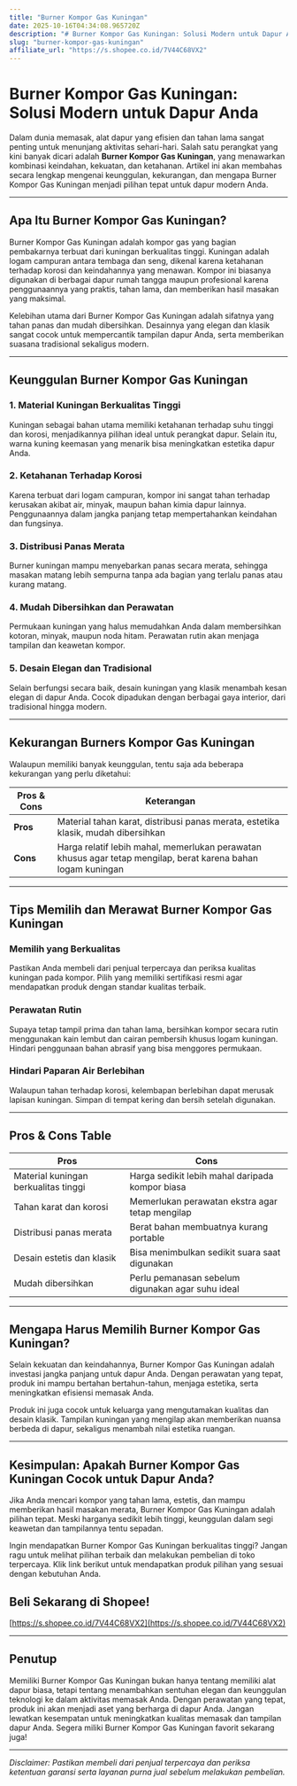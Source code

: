 ```yaml
---
title: "Burner Kompor Gas Kuningan"
date: 2025-10-16T04:34:08.965720Z
description: "# Burner Kompor Gas Kuningan: Solusi Modern untuk Dapur Anda..."
slug: "burner-kompor-gas-kuningan"
affiliate_url: "https://s.shopee.co.id/7V44C68VX2"
---
```

# Burner Kompor Gas Kuningan: Solusi Modern untuk Dapur Anda

Dalam dunia memasak, alat dapur yang efisien dan tahan lama sangat penting untuk menunjang aktivitas sehari-hari. Salah satu perangkat yang kini banyak dicari adalah **Burner Kompor Gas Kuningan**, yang menawarkan kombinasi keindahan, kekuatan, dan ketahanan. Artikel ini akan membahas secara lengkap mengenai keunggulan, kekurangan, dan mengapa Burner Kompor Gas Kuningan menjadi pilihan tepat untuk dapur modern Anda.

---

## Apa Itu Burner Kompor Gas Kuningan?

Burner Kompor Gas Kuningan adalah kompor gas yang bagian pembakarnya terbuat dari kuningan berkualitas tinggi. Kuningan adalah logam campuran antara tembaga dan seng, dikenal karena ketahanan terhadap korosi dan keindahannya yang menawan. Kompor ini biasanya digunakan di berbagai dapur rumah tangga maupun profesional karena penggunaannya yang praktis, tahan lama, dan memberikan hasil masakan yang maksimal.

Kelebihan utama dari Burner Kompor Gas Kuningan adalah sifatnya yang tahan panas dan mudah dibersihkan. Desainnya yang elegan dan klasik sangat cocok untuk mempercantik tampilan dapur Anda, serta memberikan suasana tradisional sekaligus modern.

---

## Keunggulan Burner Kompor Gas Kuningan

### 1. Material Kuningan Berkualitas Tinggi
Kuningan sebagai bahan utama memiliki ketahanan terhadap suhu tinggi dan korosi, menjadikannya pilihan ideal untuk perangkat dapur. Selain itu, warna kuning keemasan yang menarik bisa meningkatkan estetika dapur Anda.

### 2. Ketahanan Terhadap Korosi
Karena terbuat dari logam campuran, kompor ini sangat tahan terhadap kerusakan akibat air, minyak, maupun bahan kimia dapur lainnya. Penggunaannya dalam jangka panjang tetap mempertahankan keindahan dan fungsinya.

### 3. Distribusi Panas Merata
Burner kuningan mampu menyebarkan panas secara merata, sehingga masakan matang lebih sempurna tanpa ada bagian yang terlalu panas atau kurang matang.

### 4. Mudah Dibersihkan dan Perawatan
Permukaan kuningan yang halus memudahkan Anda dalam membersihkan kotoran, minyak, maupun noda hitam. Perawatan rutin akan menjaga tampilan dan keawetan kompor.

### 5. Desain Elegan dan Tradisional
Selain berfungsi secara baik, desain kuningan yang klasik menambah kesan elegan di dapur Anda. Cocok dipadukan dengan berbagai gaya interior, dari tradisional hingga modern.

---

## Kekurangan Burners Kompor Gas Kuningan

Walaupun memiliki banyak keunggulan, tentu saja ada beberapa kekurangan yang perlu diketahui:

| **Pros & Cons** | **Keterangan** |
|-----------------|----------------|
| **Pros** | Material tahan karat, distribusi panas merata, estetika klasik, mudah dibersihkan |
| **Cons** | Harga relatif lebih mahal, memerlukan perawatan khusus agar tetap mengilap, berat karena bahan logam kuningan |

---

## Tips Memilih dan Merawat Burner Kompor Gas Kuningan

### Memilih yang Berkualitas
Pastikan Anda membeli dari penjual terpercaya dan periksa kualitas kuningan pada kompor. Pilih yang memiliki sertifikasi resmi agar mendapatkan produk dengan standar kualitas terbaik.

### Perawatan Rutin
Supaya tetap tampil prima dan tahan lama, bersihkan kompor secara rutin menggunakan kain lembut dan cairan pembersih khusus logam kuningan. Hindari penggunaan bahan abrasif yang bisa menggores permukaan.

### Hindari Paparan Air Berlebihan
Walaupun tahan terhadap korosi, kelembapan berlebihan dapat merusak lapisan kuningan. Simpan di tempat kering dan bersih setelah digunakan.

---

## Pros & Cons Table

| **Pros** | **Cons** |
|------------|------------|
| Material kuningan berkualitas tinggi | Harga sedikit lebih mahal daripada kompor biasa |
| Tahan karat dan korosi | Memerlukan perawatan ekstra agar tetap mengilap |
| Distribusi panas merata | Berat bahan membuatnya kurang portable |
| Desain estetis dan klasik | Bisa menimbulkan sedikit suara saat digunakan |
| Mudah dibersihkan | Perlu pemanasan sebelum digunakan agar suhu ideal |

---

## Mengapa Harus Memilih Burner Kompor Gas Kuningan?

Selain kekuatan dan keindahannya, Burner Kompor Gas Kuningan adalah investasi jangka panjang untuk dapur Anda. Dengan perawatan yang tepat, produk ini mampu bertahan bertahun-tahun, menjaga estetika, serta meningkatkan efisiensi memasak Anda.

Produk ini juga cocok untuk keluarga yang mengutamakan kualitas dan desain klasik. Tampilan kuningan yang mengilap akan memberikan nuansa berbeda di dapur, sekaligus menambah nilai estetika ruangan.

---

## Kesimpulan: Apakah Burner Kompor Gas Kuningan Cocok untuk Dapur Anda?

Jika Anda mencari kompor yang tahan lama, estetis, dan mampu memberikan hasil masakan merata, Burner Kompor Gas Kuningan adalah pilihan tepat. Meski harganya sedikit lebih tinggi, keunggulan dalam segi keawetan dan tampilannya tentu sepadan.

Ingin mendapatkan Burner Kompor Gas Kuningan berkualitas tinggi? Jangan ragu untuk melihat pilihan terbaik dan melakukan pembelian di toko terpercaya. Klik link berikut untuk mendapatkan produk pilihan yang sesuai dengan kebutuhan Anda.

## **Beli Sekarang di Shopee!**  
[https://s.shopee.co.id/7V44C68VX2](https://s.shopee.co.id/7V44C68VX2)

---

## Penutup

Memiliki Burner Kompor Gas Kuningan bukan hanya tentang memiliki alat dapur biasa, tetapi tentang menambahkan sentuhan elegan dan keunggulan teknologi ke dalam aktivitas memasak Anda. Dengan perawatan yang tepat, produk ini akan menjadi aset yang berharga di dapur Anda. Jangan lewatkan kesempatan untuk meningkatkan kualitas memasak dan tampilan dapur Anda. Segera miliki Burner Kompor Gas Kuningan favorit sekarang juga!

---

*Disclaimer: Pastikan membeli dari penjual terpercaya dan periksa ketentuan garansi serta layanan purna jual sebelum melakukan pembelian.*